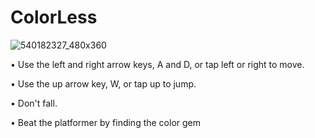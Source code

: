 # ColorLess
![540182327_480x360](https://user-images.githubusercontent.com/83615911/122227267-bdc8f200-ce84-11eb-80cd-8f22a9bfca5e.png)

• Use the left and right arrow keys, A and D, or tap left or right to move.

• Use the up arrow key, W, or tap up to jump.

• Don't fall.

• Beat the platformer by finding the color gem
